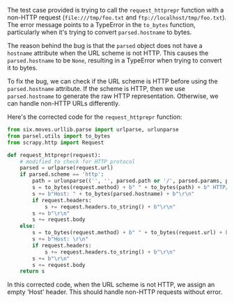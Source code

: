 The test case provided is trying to call the `request_httprepr` function with a non-HTTP request (`file:///tmp/foo.txt` and `ftp://localhost/tmp/foo.txt`). The error message points to a TypeError in the `to_bytes` function, particularly when it's trying to convert `parsed.hostname` to bytes.

The reason behind the bug is that the `parsed` object does not have a `hostname` attribute when the URL scheme is not HTTP. This causes the `parsed.hostname` to be `None`, resulting in a TypeError when trying to convert it to bytes.

To fix the bug, we can check if the URL scheme is HTTP before using the `parsed.hostname` attribute. If the scheme is HTTP, then we use `parsed.hostname` to generate the raw HTTP representation. Otherwise, we can handle non-HTTP URLs differently.

Here's the corrected code for the `request_httprepr` function:

```python
from six.moves.urllib.parse import urlparse, urlunparse
from parsel.utils import to_bytes
from scrapy.http import Request

def request_httprepr(request):
    # modified to check for HTTP protocol
    parsed = urlparse(request.url)
    if parsed.scheme == 'http':
        path = urlunparse(('', '', parsed.path or '/', parsed.params, parsed.query, ''))
        s = to_bytes(request.method) + b" " + to_bytes(path) + b" HTTP/1.1\r\n"
        s += b"Host: " + to_bytes(parsed.hostname) + b"\r\n"
        if request.headers:
            s += request.headers.to_string() + b"\r\n"
        s += b"\r\n"
        s += request.body
    else:
        s = to_bytes(request.method) + b" " + to_bytes(request.url) + b" HTTP/1.1\r\n"
        s += b"Host: \r\n"
        if request.headers:
            s += request.headers.to_string() + b"\r\n"
        s += b"\r\n"
        s += request.body
    return s
```

In this corrected code, when the URL scheme is not HTTP, we assign an empty 'Host' header. This should handle non-HTTP requests without error.